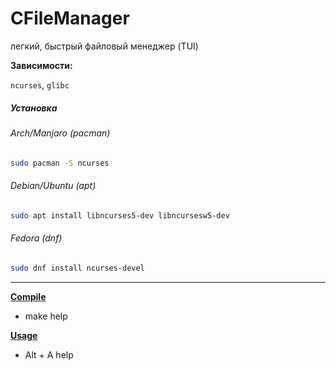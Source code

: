 # CFileManager

легкий, быстрый файловый менеджер (TUI)

**Зависимости:**

`ncurses`, `glibc`

##### Установка
###### Arch/Manjaro (pacman)
```bash
sudo pacman -S ncurses
```
###### Debian/Ubuntu (apt)
```bash
sudo apt install libncurses5-dev libncursesw5-dev
```
###### Fedora (dnf)
```bash
sudo dnf install ncurses-devel
```

___
[**Compile**](Makefile)

- make help

**[Usage](help.1)**

- Alt + A help  
